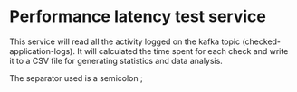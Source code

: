 # Performance latency test service
This service will read all the activity logged on the kafka topic (checked-application-logs). It will calculated the time spent for each check and write it to a CSV file for generating statistics and data analysis.

The separator used is a semicolon ;